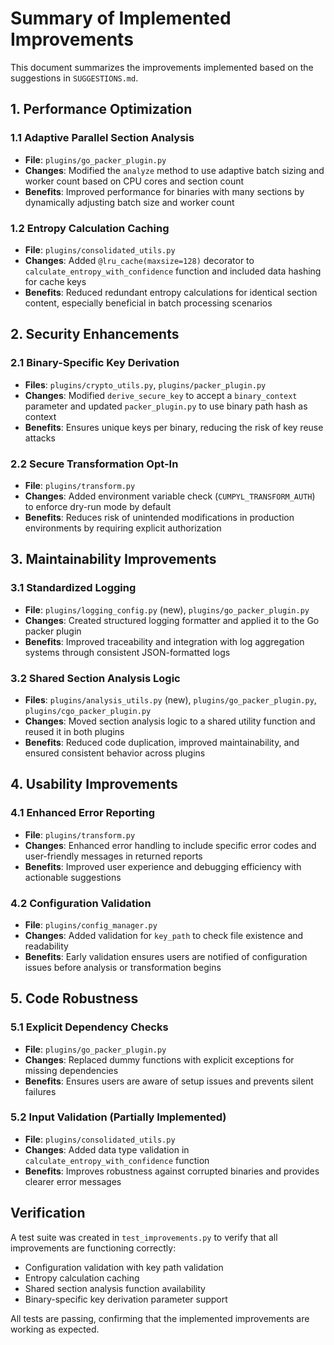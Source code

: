 # Summary of Implemented Improvements

This document summarizes the improvements implemented based on the suggestions in `SUGGESTIONS.md`.

## 1. Performance Optimization

### 1.1 Adaptive Parallel Section Analysis
- **File**: `plugins/go_packer_plugin.py`
- **Changes**: Modified the `analyze` method to use adaptive batch sizing and worker count based on CPU cores and section count
- **Benefits**: Improved performance for binaries with many sections by dynamically adjusting batch size and worker count

### 1.2 Entropy Calculation Caching
- **File**: `plugins/consolidated_utils.py`
- **Changes**: Added `@lru_cache(maxsize=128)` decorator to `calculate_entropy_with_confidence` function and included data hashing for cache keys
- **Benefits**: Reduced redundant entropy calculations for identical section content, especially beneficial in batch processing scenarios

## 2. Security Enhancements

### 2.1 Binary-Specific Key Derivation
- **Files**: `plugins/crypto_utils.py`, `plugins/packer_plugin.py`
- **Changes**: Modified `derive_secure_key` to accept a `binary_context` parameter and updated `packer_plugin.py` to use binary path hash as context
- **Benefits**: Ensures unique keys per binary, reducing the risk of key reuse attacks

### 2.2 Secure Transformation Opt-In
- **File**: `plugins/transform.py`
- **Changes**: Added environment variable check (`CUMPYL_TRANSFORM_AUTH`) to enforce dry-run mode by default
- **Benefits**: Reduces risk of unintended modifications in production environments by requiring explicit authorization

## 3. Maintainability Improvements

### 3.1 Standardized Logging
- **File**: `plugins/logging_config.py` (new), `plugins/go_packer_plugin.py`
- **Changes**: Created structured logging formatter and applied it to the Go packer plugin
- **Benefits**: Improved traceability and integration with log aggregation systems through consistent JSON-formatted logs

### 3.2 Shared Section Analysis Logic
- **Files**: `plugins/analysis_utils.py` (new), `plugins/go_packer_plugin.py`, `plugins/cgo_packer_plugin.py`
- **Changes**: Moved section analysis logic to a shared utility function and reused it in both plugins
- **Benefits**: Reduced code duplication, improved maintainability, and ensured consistent behavior across plugins

## 4. Usability Improvements

### 4.1 Enhanced Error Reporting
- **File**: `plugins/transform.py`
- **Changes**: Enhanced error handling to include specific error codes and user-friendly messages in returned reports
- **Benefits**: Improved user experience and debugging efficiency with actionable suggestions

### 4.2 Configuration Validation
- **File**: `plugins/config_manager.py`
- **Changes**: Added validation for `key_path` to check file existence and readability
- **Benefits**: Early validation ensures users are notified of configuration issues before analysis or transformation begins

## 5. Code Robustness

### 5.1 Explicit Dependency Checks
- **File**: `plugins/go_packer_plugin.py`
- **Changes**: Replaced dummy functions with explicit exceptions for missing dependencies
- **Benefits**: Ensures users are aware of setup issues and prevents silent failures

### 5.2 Input Validation (Partially Implemented)
- **File**: `plugins/consolidated_utils.py`
- **Changes**: Added data type validation in `calculate_entropy_with_confidence` function
- **Benefits**: Improves robustness against corrupted binaries and provides clearer error messages

## Verification

A test suite was created in `test_improvements.py` to verify that all improvements are functioning correctly:
- Configuration validation with key path validation
- Entropy calculation caching
- Shared section analysis function availability
- Binary-specific key derivation parameter support

All tests are passing, confirming that the implemented improvements are working as expected.